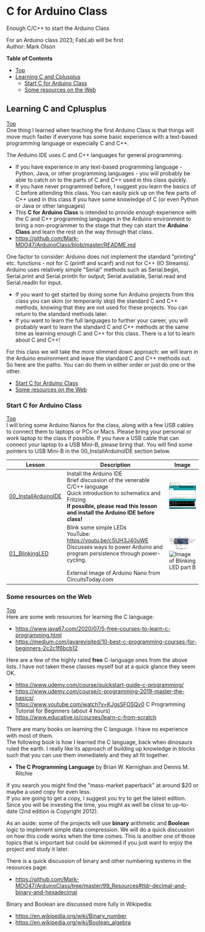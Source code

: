 # C for Arduino Class
Enough C/C++ to start the Arduino Class

For an Arduino class 2023; FabLab will be first<br>
Author: Mark Olson<br>

**Table of Contents**
* [Top](#c-for-arduino-class "Top")
* [Learning C and Cplusplus](#learning-c-and-cplusplus "Learning C and Cplusplus")
  * [Start C for Arduino Class](#start-c-for-arduino-class "Start C for Arduino Class")
  * [Some resources on the Web](#some-resources-on-the-web "Some resources on the Web")

## Learning C and Cplusplus
[Top](#c-for-arduino-class "Top")<br>
One thing I learned when teaching the first Arduino Class is that things will move much faster if everyone has some basic experience with a text-based programming language or especially C and C++.

The Arduino IDE uses C and C++ languages for general programming.
- If you have experience in any text-based programming language - Python, Java, or other programming languages - you will probably be able to catch on to the parts of C and C++ used in this class quickly.
- If you have never programmed before, I suggest you learn the basics of C before attending this class. You can easily pick up on the few parts of C++ used in this class if you have some knowledge of C (or even Python or Java or other languages)
- This **C for Arduino Class** is intended to provide enough experience with the C and C++ programming languages in the Arduino environment to bring a non-programmer to the stage that they can start the **Arduino Class** and learn the rest on the way through that class.
- https://github.com/Mark-MDO47/ArduinoClass/blob/master/README.md

One factor to consider: Arduino does not implement the standard "printing" etc. functions - not for C (printf and scanf) and not for C++ (IO Streams). Arduino uses relatively simple "Serial" methods such as Serial.begin, Serial.print and Serial.println for output; Serial.available, Serial.read and Serial.readln for input.
- If you want to get started by doing some fun Arduino projects from this class you can skim (or temporarily skip) the standard C and C++ methods, knowing that they are not used for these projects. You can return to the standard methods later.
- If you want to learn the full languages to further your career, you will probably want to learn the standard C and C++ methods at the same time as learning enough C and C++ for this class. There is a lot to learn about C and C++!

For this class we will take the more slimmed down approach: we will learn in the Arduino environment and leave the standard C and C++ methods out. So here are the paths. You can do them in either order or just do one or the other.
* [Start C for Arduino Class](#start-c-for-arduino-class "Start C for Arduino Class")
* [Some resources on the Web](#some-resources-on-the-web "Some resources on the Web")

### Start C for Arduino Class
[Top](#c-for-arduino-class "Top")<br>
I will bring some Arduino Nanos for the class, along with a few USB cables to connect them to laptops or PCs or Macs. Please bring your personal or work laptop to the class if possible. If you have a USB cable that can connect your laptop to a USB Mini-B, please bring that. You will find some pointers to USB Mini-B in the 00_InstallArduinoIDE section below.

| Lesson | Description | Image |
| --- | --- | --- |
| [00_InstallArduinoIDE](https://github.com/Mark-MDO47/CforArduinoClass/tree/master/00_InstallArduinoIDE "00_InstallArduinoIDE") | Install the Arduino IDE<br>Brief discussion of the venerable C/C++ language<br>Quick introduction to schematics and Fritzing<br>**If possible, please read this lesson and install the Arduino IDE before class!** | <img src="https://github.com/Mark-MDO47/CforArduinoClass/blob/master/99_Resources/Images/IDE_Blink.png" width="142" alt="Image of Arduino IDE"> |
| [01_BlinkingLED](https://github.com/Mark-MDO47/CforArduinoClass/tree/master/01_BlinkingLED "01_BlinkingLED") | Blink some simple LEDs<br>YouTube: https://youtu.be/c5UH3J40uWE<br>Discusses ways to power Arduino and program persistence through power-cycling.<br><br>External Image of Arduino Nano from CircuitsToday.com | <img src="https://github.com/Mark-MDO47/CforArduinoClass/blob/master/99_Resources/Images/Arduino-Nano-Pinout_from_circuitstoday.com.png" width="142" alt="CircuitsToday.com picture of Arduino Nano"><br><img src="https://github.com/Mark-MDO47/CforArduinoClass/blob/master/99_Resources/Images/01_BlinkingLED_part_A_setup.png" width="150" alt="Image of Blinking LED part B"> |

### Some resources on the Web
[Top](#c-for-arduino-class "Top")<br>
Here are some web resources for learning the C language:
- https://www.java67.com/2020/07/5-free-courses-to-learn-c-programming.html
- https://medium.com/javarevisited/10-best-c-programming-courses-for-beginners-2c2c1f6bcb12

Here are a few of the highly rated **free** C-language ones from the above lists. I have not taken these classes myself but at a quick glance they seem OK.
- https://www.udemy.com/course/quickstart-guide-c-programming/
- https://www.udemy.com/course/c-programming-2019-master-the-basics/
- https://www.youtube.com/watch?v=KJgsSFOSQv0   C Programming Tutorial for Beginners (about 4 hours)
- https://www.educative.io/courses/learn-c-from-scratch

There are many books on learning the C language. I have no experience with most of them.<br>
The following book is how I learned the C language, back when dinosaurs ruled the earth. I really like its approach of building up knowledge in blocks such that you can use them immediately and they all fit together.<br>
- **The C Programming Language** by Brian W. Kernighan and Dennis M. Ritchie

If you search you might find the "mass-market paperback" at around $20 or maybe a used copy for even less.<br>
If you are going to get a copy, I suggest you try to get the latest edition. Since you will be investing the time, you might as well be close to up-to-date (2nd edition is Copyright 2012).

As an aside: some of the projects will use **binary** arithmetic and **Boolean** logic to implement simple data compression. We will do a quick discussion on how this code works when the time comes. This is another one of those topics that is important but could be skimmed if you just want to enjoy the project and study it later.

There is a quick discussion of binary and other numbering systems in the resources page:
- https://github.com/Mark-MDO47/ArduinoClass/tree/master/99_Resources#tldr-decimal-and-binary-and-hexadecimal

Binary and Boolean are discussed more fully in Wikipedia:
- https://en.wikipedia.org/wiki/Binary_number
- https://en.wikipedia.org/wiki/Boolean_algebra
